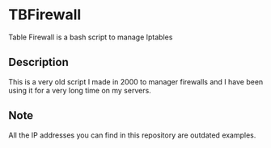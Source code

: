 # TBFirewall
Table Firewall is a bash script to manage Iptables

## Description

This is a very old script I made in 2000 to manager firewalls
and I have been using it for a very long time on my servers.

## Note

All the IP addresses you can find in this repository are outdated examples.
